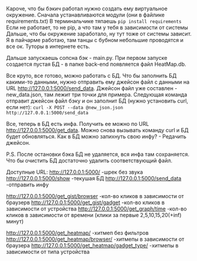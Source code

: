 Кароче, что бы бэкич работал нужно создать ему виртуальное окружение.
Сначала устанавливаются модули (они в файлике requirements.txt)
В терминальчике тяпаешь `pip install requirements`
Если не работает, то не pip, а что там у тебя в зависимости от системы
Дальше, что бы окружение заработало, ну тут тоже от системы зависит. Я в пайчарме работаю, там танцы с бубном небольшие проводятся и все ок. Туторы в интернете есть.

Дальше запускаешь сопсна бэк - main.py.
При первом запуске создается пустая БД - в папке back-end появляется файл HeatMap.db.

Все круто, все готово, можно работать с БД.
Что бы заполнить БД какими-то данными, нужно отправить ему джейсон файл с данными на URL http://127.0.0.1:5000/send_data.
Джейсон файл уже составлен - new_data.json, там лежит три точки для примера.
Следующая команда отправит джейсон файл бэку и он заполнит БД (нужно установить curl, если нет):
`curl -X POST --data @new_json.json http://127.0.0.1:5000/send_data`

Все, теперь в БД есть инфа. Получить ее можно по URL http://127.0.0.1:5000/get_data.
Можно снова вызывать команду curl и БД будет обновляться. Как в БД можно запихнуть свою инфу? - Редачить джейсон.

P.S. После остановки бэка БД не удаляется, вся инфа там сохраняется. Что бы очистить БД достаточно удалить соответствующий файл.

Доступные URL:
http://127.0.0.1:5000/                   -шрек без звука
http://127.0.0.1:5000/show               -текушая БД
http://127.0.0.1:5000/send_data          -отправить инфу

http://127.0.0.1:5000/get_gist/browser         -кол-во кликов в зависимости от браузерв
http://127.0.0.1:5000/get_gist/gadget          -кол-во кликов в зависимости от устройства
http://127.0.0.1:5000/get_graph/time          -кол-во кликов в зависимости от времени (клики за первые 2,5,10,15,20(+inf) минут)

http://127.0.0.1:5000/get_heatmap/<page>                  -хитмеп без фильтров
http://127.0.0.1:5000/get_heatmap/browser/<page>          -хитмепы в зависимости от браузера
http://127.0.0.1:5000/get_heatmap/gadget_type/<page>      -хитмепы в зависимости от типа устройства
